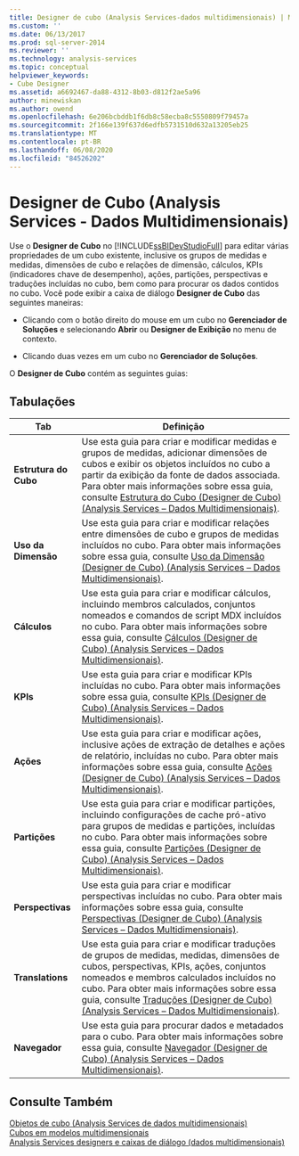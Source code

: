 ```yaml
---
title: Designer de cubo (Analysis Services-dados multidimensionais) | Microsoft Docs
ms.custom: ''
ms.date: 06/13/2017
ms.prod: sql-server-2014
ms.reviewer: ''
ms.technology: analysis-services
ms.topic: conceptual
helpviewer_keywords:
- Cube Designer
ms.assetid: a6692467-da88-4312-8b03-d812f2ae5a96
author: minewiskan
ms.author: owend
ms.openlocfilehash: 6e206bcbddb1f6db8c58ecba8c5550809f79457a
ms.sourcegitcommit: 2f166e139f637d6edfb5731510d632a13205eb25
ms.translationtype: MT
ms.contentlocale: pt-BR
ms.lasthandoff: 06/08/2020
ms.locfileid: "84526202"
---
```

# <a name="cube-designer-analysis-services---multidimensional-data"></a>Designer de Cubo (Analysis Services - Dados Multidimensionais)
  Use o **Designer de Cubo** no [!INCLUDE[ssBIDevStudioFull](../includes/ssbidevstudiofull-md.md)] para editar várias propriedades de um cubo existente, inclusive os grupos de medidas e medidas, dimensões de cubo e relações de dimensão, cálculos, KPIs (indicadores chave de desempenho), ações, partições, perspectivas e traduções incluídas no cubo, bem como para procurar os dados contidos no cubo. Você pode exibir a caixa de diálogo **Designer de Cubo** das seguintes maneiras:  
  
-   Clicando com o botão direito do mouse em um cubo no **Gerenciador de Soluções** e selecionando **Abrir** ou **Designer de Exibição** no menu de contexto.  
  
-   Clicando duas vezes em um cubo no **Gerenciador de Soluções**.  
  
 O **Designer de Cubo** contém as seguintes guias:  
  
## <a name="tabs"></a>Tabulações  
  
|Tab|Definição|  
|---------|----------------|  
|**Estrutura do Cubo**|Use esta guia para criar e modificar medidas e grupos de medidas, adicionar dimensões de cubos e exibir os objetos incluídos no cubo a partir da exibição da fonte de dados associada. Para obter mais informações sobre essa guia, consulte [Estrutura do Cubo &#40;Designer de Cubo&#41; &#40;Analysis Services – Dados Multidimensionais&#41;](cube-structure-cube-designer-analysis-services-multidimensional-data.md).|  
|**Uso da Dimensão**|Use esta guia para criar e modificar relações entre dimensões de cubo e grupos de medidas incluídos no cubo. Para obter mais informações sobre essa guia, consulte [Uso da Dimensão &#40;Designer de Cubo&#41; &#40;Analysis Services – Dados Multidimensionais&#41;](dimension-usage-cube-designer-analysis-services-multidimensional-data.md).|  
|**Cálculos**|Use esta guia para criar e modificar cálculos, incluindo membros calculados, conjuntos nomeados e comandos de script MDX incluídos no cubo. Para obter mais informações sobre essa guia, consulte [Cálculos &#40;Designer de Cubo&#41; &#40;Analysis Services – Dados Multidimensionais&#41;](calculations-cube-designer-analysis-services-multidimensional-data.md).|  
|**KPIs**|Use esta guia para criar e modificar KPIs incluídas no cubo. Para obter mais informações sobre essa guia, consulte [KPIs &#40;Designer de Cubo&#41; &#40;Analysis Services – Dados Multidimensionais&#41;](kpis-cube-designer-analysis-services-multidimensional-data.md).|  
|**Ações**|Use esta guia para criar e modificar ações, inclusive ações de extração de detalhes e ações de relatório, incluídas no cubo. Para obter mais informações sobre essa guia, consulte [Ações &#40;Designer de Cubo&#41; &#40;Analysis Services – Dados Multidimensionais&#41;](actions-cube-designer-analysis-services-multidimensional-data.md).|  
|**Partições**|Use esta guia para criar e modificar partições, incluindo configurações de cache pró-ativo para grupos de medidas e partições, incluídas no cubo. Para obter mais informações sobre essa guia, consulte [Partições &#40;Designer de Cubo&#41; &#40;Analysis Services – Dados Multidimensionais&#41;](partitions-cube-designer-analysis-services-multidimensional-data.md).|  
|**Perspectivas**|Use esta guia para criar e modificar perspectivas incluídas no cubo. Para obter mais informações sobre essa guia, consulte [Perspectivas &#40;Designer de Cubo&#41; &#40;Analysis Services – Dados Multidimensionais&#41;](perspectives-cube-designer-analysis-services-multidimensional-data.md).|  
|**Translations**|Use esta guia para criar e modificar traduções de grupos de medidas, medidas, dimensões de cubos, perspectivas, KPIs, ações, conjuntos nomeados e membros calculados incluídos no cubo. Para obter mais informações sobre essa guia, consulte [Traduções &#40;Designer de Cubo&#41; &#40;Analysis Services – Dados Multidimensionais&#41;](translations-cube-designer-analysis-services-multidimensional-data.md).|  
|**Navegador**|Use esta guia para procurar dados e metadados para o cubo. Para obter mais informações sobre essa guia, consulte [Navegador &#40;Designer de Cubo&#41; &#40;Analysis Services – Dados Multidimensionais&#41;](browser-cube-designer-analysis-services-multidimensional-data.md).|  
  
## <a name="see-also"></a>Consulte Também  
 [Objetos de cubo &#40;Analysis Services de dados multidimensionais&#41;](multidimensional-models-olap-logical-cube-objects/cube-objects-analysis-services-multidimensional-data.md)   
 [Cubos em modelos multidimensionais](multidimensional-models/cubes-in-multidimensional-models.md)   
 [Analysis Services designers e caixas de diálogo &#40;dados multidimensionais&#41;](analysis-services-designers-and-dialog-boxes-multidimensional-data.md)  
  
  

